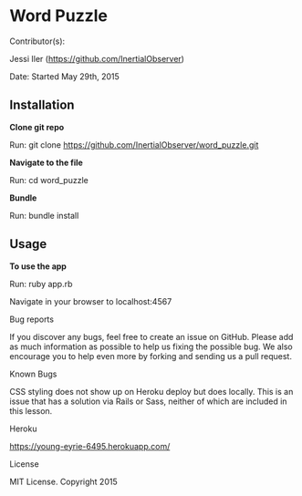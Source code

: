<h1>Word Puzzle</h1>
Contributor(s):

Jessi Iler (https://github.com/InertialObserver)

Date: Started May 29th, 2015

<h2>Installation</h2>

<b>Clone git repo</b>

Run: git clone https://github.com/InertialObserver/word_puzzle.git

<b>Navigate to the file</b>

Run: cd word_puzzle

<b>Bundle</b>

Run: bundle install

<h2>Usage</h2>

<b>To use the app</b>

Run: ruby app.rb

Navigate in your browser to localhost:4567

Bug reports

If you discover any bugs, feel free to create an issue on GitHub. Please add as much information as possible to help us fixing the possible bug. We also encourage you to help even more by forking and sending us a pull request.

Known Bugs

CSS styling does not show up on Heroku deploy but does locally. This is an issue that has a solution via Rails or Sass, neither of which are included in this lesson.

Heroku

https://young-eyrie-6495.herokuapp.com/

License

MIT License. Copyright 2015
